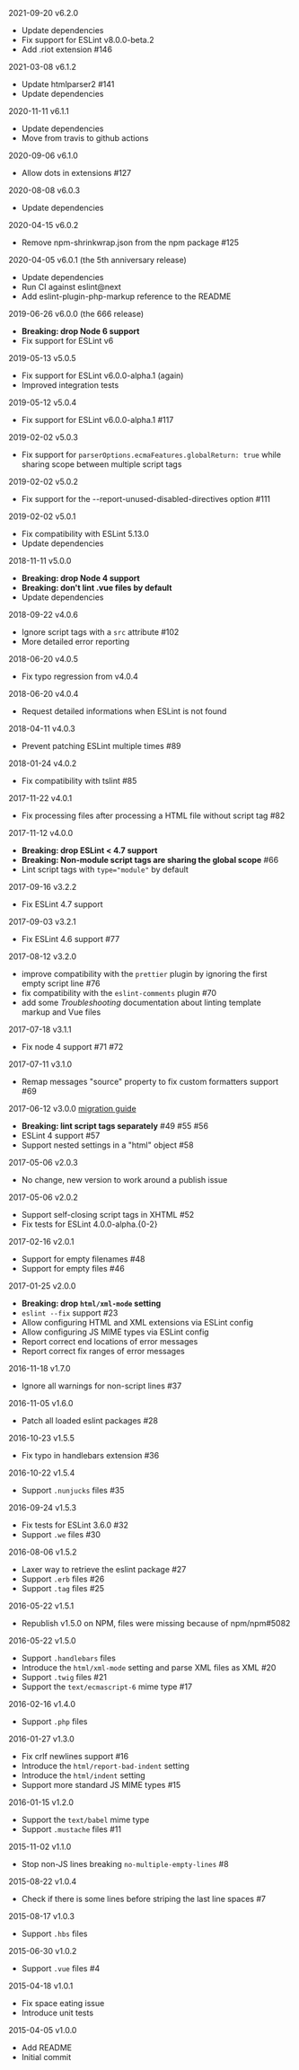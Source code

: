 2021-09-20 v6.2.0
* Update dependencies
* Fix support for ESLint v8.0.0-beta.2
* Add .riot extension #146

2021-03-08 v6.1.2
* Update htmlparser2 #141
* Update dependencies

2020-11-11 v6.1.1
* Update dependencies
* Move from travis to github actions

2020-09-06 v6.1.0
* Allow dots in extensions #127

2020-08-08 v6.0.3
* Update dependencies

2020-04-15 v6.0.2
* Remove npm-shrinkwrap.json from the npm package #125

2020-04-05 v6.0.1 (the 5th anniversary release)
* Update dependencies
* Run CI against eslint@next
* Add eslint-plugin-php-markup reference to the README

2019-06-26 v6.0.0 (the 666 release)
* **Breaking: drop Node 6 support**
* Fix support for ESLint v6

2019-05-13 v5.0.5
* Fix support for ESLint v6.0.0-alpha.1 (again)
* Improved integration tests

2019-05-12 v5.0.4
* Fix support for ESLint v6.0.0-alpha.1 #117

2019-02-02 v5.0.3
* Fix support for `parserOptions.ecmaFeatures.globalReturn: true` while sharing scope between multiple script tags

2019-02-02 v5.0.2
* Fix support for the --report-unused-disabled-directives option #111

2019-02-02 v5.0.1
* Fix compatibility with ESLint 5.13.0
* Update dependencies

2018-11-11 v5.0.0
* **Breaking: drop Node 4 support**
* **Breaking: don't lint .vue files by default**
* Update dependencies

2018-09-22 v4.0.6
* Ignore script tags with a `src` attribute #102
* More detailed error reporting

2018-06-20 v4.0.5
* Fix typo regression from v4.0.4

2018-06-20 v4.0.4
* Request detailed informations when ESLint is not found

2018-04-11 v4.0.3
* Prevent patching ESLint multiple times #89

2018-01-24 v4.0.2
* Fix compatibility with tslint #85

2017-11-22 v4.0.1
* Fix processing files after processing a HTML file without script tag #82

2017-11-12 v4.0.0
* **Breaking: drop ESLint < 4.7 support**
* **Breaking: Non-module script tags are sharing the global scope** #66
* Lint script tags with `type="module"` by default

2017-09-16 v3.2.2
* Fix ESLint 4.7 support

2017-09-03 v3.2.1
* Fix ESLint 4.6 support #77

2017-08-12 v3.2.0
* improve compatibility with the `prettier` plugin by ignoring the first empty script line #76
* fix compatibility with the `eslint-comments` plugin #70
* add some *Troubleshooting* documentation about linting template markup and Vue files

2017-07-18 v3.1.1
* Fix node 4 support #71 #72

2017-07-11 v3.1.0
* Remap messages "source" property to fix custom formatters support #69

2017-06-12 v3.0.0 [migration guide](MIGRATION_TO_V3.md)
* **Breaking: lint script tags separately** #49 #55 #56
* ESLint 4 support #57
* Support nested settings in a "html" object #58

2017-05-06 v2.0.3
* No change, new version to work around a publish issue

2017-05-06 v2.0.2
* Support self-closing script tags in XHTML #52
* Fix tests for ESLint 4.0.0-alpha.{0-2}

2017-02-16 v2.0.1
* Support for empty filenames #48
* Support for empty files #46

2017-01-25 v2.0.0
* **Breaking: drop `html/xml-mode` setting**
* `eslint --fix` support #23
* Allow configuring HTML and XML extensions via ESLint config
* Allow configuring JS MIME types via ESLint config
* Report correct end locations of error messages
* Report correct fix ranges of error messages

2016-11-18 v1.7.0
* Ignore all warnings for non-script lines #37

2016-11-05 v1.6.0
* Patch all loaded eslint packages #28

2016-10-23 v1.5.5
* Fix typo in handlebars extension #36

2016-10-22 v1.5.4
* Support `.nunjucks` files #35

2016-09-24 v1.5.3
* Fix tests for ESLint 3.6.0 #32
* Support `.we` files #30

2016-08-06 v1.5.2
* Laxer way to retrieve the eslint package #27
* Support `.erb` files #26
* Support `.tag` files #25

2016-05-22 v1.5.1
* Republish v1.5.0 on NPM, files were missing because of npm/npm#5082

2016-05-22 v1.5.0
* Support `.handlebars` files
* Introduce the `html/xml-mode` setting and parse XML files as XML #20
* Support `.twig` files #21
* Support the `text/ecmascript-6` mime type #17

2016-02-16 v1.4.0
* Support `.php` files

2016-01-27 v1.3.0
* Fix crlf newlines support #16
* Introduce the `html/report-bad-indent` setting
* Introduce the `html/indent` setting
* Support more standard JS MIME types #15

2016-01-15 v1.2.0
* Support the `text/babel` mime type
* Support `.mustache` files #11

2015-11-02 v1.1.0
* Stop non-JS lines breaking `no-multiple-empty-lines` #8

2015-08-22 v1.0.4
* Check if there is some lines before striping the last line spaces #7

2015-08-17 v1.0.3
* Support `.hbs` files

2015-06-30 v1.0.2
* Support `.vue` files #4

2015-04-18 v1.0.1
* Fix space eating issue
* Introduce unit tests

2015-04-05 v1.0.0
* Add README
* Initial commit
